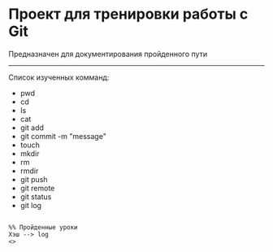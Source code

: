 # Проект для тренировки работы с Git
Предназначен для документирования пройденного пути
___
Список изученных комманд:
* pwd
* cd
* ls
* cat
* git add
* git commit -m "message"
* touch
* mkdir
* rm
* rmdir
* git push
* git remote
* git status
* git log

``` mermaid 

%% Пройденные уроки
Хэш --> log
<>
```